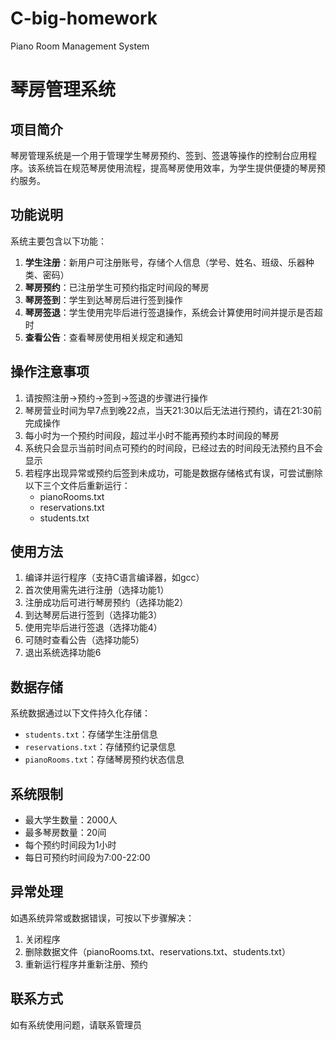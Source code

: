 # C-big-homework
Piano Room Management System
# 琴房管理系统

## 项目简介
琴房管理系统是一个用于管理学生琴房预约、签到、签退等操作的控制台应用程序。该系统旨在规范琴房使用流程，提高琴房使用效率，为学生提供便捷的琴房预约服务。

## 功能说明
系统主要包含以下功能：
1. **学生注册**：新用户可注册账号，存储个人信息（学号、姓名、班级、乐器种类、密码）
2. **琴房预约**：已注册学生可预约指定时间段的琴房
3. **琴房签到**：学生到达琴房后进行签到操作
4. **琴房签退**：学生使用完毕后进行签退操作，系统会计算使用时间并提示是否超时
5. **查看公告**：查看琴房使用相关规定和通知

## 操作注意事项
1. 请按照注册→预约→签到→签退的步骤进行操作
2. 琴房营业时间为早7点到晚22点，当天21:30以后无法进行预约，请在21:30前完成操作
3. 每小时为一个预约时间段，超过半小时不能再预约本时间段的琴房
4. 系统只会显示当前时间点可预约的时间段，已经过去的时间段无法预约且不会显示
5. 若程序出现异常或预约后签到未成功，可能是数据存储格式有误，可尝试删除以下三个文件后重新运行：
   - pianoRooms.txt
   - reservations.txt
   - students.txt

## 使用方法
1. 编译并运行程序（支持C语言编译器，如gcc）
2. 首次使用需先进行注册（选择功能1）
3. 注册成功后可进行琴房预约（选择功能2）
4. 到达琴房后进行签到（选择功能3）
5. 使用完毕后进行签退（选择功能4）
6. 可随时查看公告（选择功能5）
7. 退出系统选择功能6

## 数据存储
系统数据通过以下文件持久化存储：
- `students.txt`：存储学生注册信息
- `reservations.txt`：存储预约记录信息
- `pianoRooms.txt`：存储琴房预约状态信息

## 系统限制
- 最大学生数量：2000人
- 最多琴房数量：20间
- 每个预约时间段为1小时
- 每日可预约时间段为7:00-22:00

## 异常处理
如遇系统异常或数据错误，可按以下步骤解决：
1. 关闭程序
2. 删除数据文件（pianoRooms.txt、reservations.txt、students.txt）
3. 重新运行程序并重新注册、预约

## 联系方式
如有系统使用问题，请联系管理员
